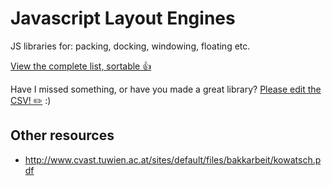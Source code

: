 # Javascript Layout Engines

JS libraries for: packing, docking, windowing, floating etc.

[View the complete list, sortable 👍](http://datapipes.okfnlabs.org/csv/html/?url=https%3A%2F%2Fraw.githubusercontent.com%2Ftimruffles%2Fjavascript-layout-engines%2Fmaster%2Ftable.csv)

Have I missed something, or have you made a great library? [Please edit the CSV! ✏️](https://github.com/timruffles/javascript-layout-engines/edit/master/table.csv) :)

## Other resources

- http://www.cvast.tuwien.ac.at/sites/default/files/bakkarbeit/kowatsch.pdf
